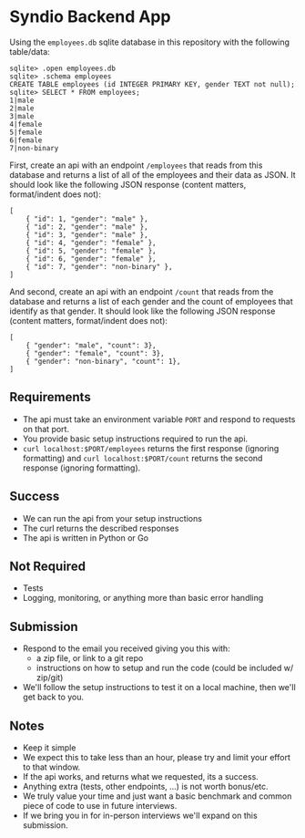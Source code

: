 # Syndio Backend App

Using the `employees.db` sqlite database in this repository with the following table/data:

```
sqlite> .open employees.db
sqlite> .schema employees
CREATE TABLE employees (id INTEGER PRIMARY KEY, gender TEXT not null);
sqlite> SELECT * FROM employees;
1|male
2|male
3|male
4|female
5|female
6|female
7|non-binary
```

First, create an api with an endpoint `/employees` that reads from this database and returns a list of all of the employees and their data as JSON. It should look like the following JSON response (content matters, format/indent does not):

```
[
    { "id": 1, "gender": "male" },
    { "id": 2, "gender": "male" },
    { "id": 3, "gender": "male" },
    { "id": 4, "gender": "female" },
    { "id": 5, "gender": "female" },
    { "id": 6, "gender": "female" },
    { "id": 7, "gender": "non-binary" },
]
```

And second, create an api with an endpoint `/count` that reads from the database and returns a list of each gender and the count of employees that identify as that gender. It should look like the following JSON response (content matters, format/indent does not):
```
[
    { "gender": "male", "count": 3},
    { "gender": "female", "count": 3},
    { "gender": "non-binary", "count": 1},
]
```

## Requirements

- The api must take an environment variable `PORT` and respond to requests on that port.
- You provide basic setup instructions required to run the api.
- `curl localhost:$PORT/employees` returns the first response (ignoring formatting) and `curl localhost:$PORT/count` returns the second response (ignoring formatting).

## Success

- We can run the api from your setup instructions
- The curl returns the described responses
- The api is written in Python or Go

## Not Required

- Tests
- Logging, monitoring, or anything more than basic error handling

## Submission

- Respond to the email you received giving you this with:
  - a zip file, or link to a git repo
  - instructions on how to setup and run the code (could be included w/ zip/git)
- We'll follow the setup instructions to test it on a local machine, then we'll get back to you.

## Notes

- Keep it simple
- We expect this to take less than an hour, please try and limit your effort to that window.
- If the api works, and returns what we requested, its a success.
- Anything extra (tests, other endpoints, ...) is not worth bonus/etc.
- We truly value your time and just want a basic benchmark and common piece of code to use in future interviews.
- If we bring you in for in-person interviews we'll expand on this submission.
